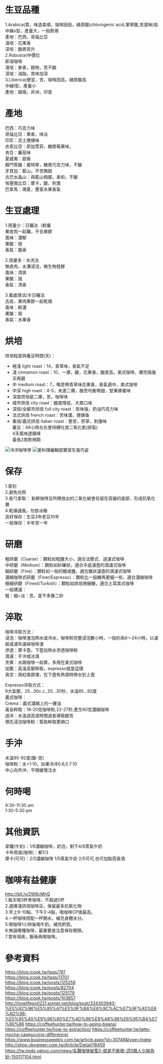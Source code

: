 # 生豆品種  
1.Arabica(貴，味道柔順，咖啡因低，綠原酸(chlorogenic acid,單寧酸,苦澀味)低    
中線s型，產量大，一般飲用  
產地：巴西，哥倫比亞  
淺培：花果香  
深培：酸將苦升  
2.Robusta(中價位    
即溶咖啡  
淺培：麥香，穀物，苦不酸  
深培：油脂，苦味加深  
3.Liberica(便宜，苦，咖啡因高，綠原酸高    
中線I型，產量小  
產地：越南，非洲，印度  

# 產地  
巴西：巧克力味  
哥倫比亞：果香，味淡  
印尼：泥土煙燻味  
衣索比亞：耶加雪菲，糖漿莓果味，        
肯亞：蕃茄味  
夏威夷：甜香  
蘇門答臘：曼特寧，糖漿巧克力味，不酸    
牙買加：藍山，不苦微甜  
古巴水晶山：與藍山相鄰，柔和，不酸  
埃塞俄比亞：摩卡，酸，刺激  
巴拿馬：瑰夏，豐富水果香氣  

# 生豆處理
1.雨量少：日曬法（較優    
果皮肉一起曬，不去果膠  
風味：濃郁    
果酸：弱  
香氣：醬香  

2.雨量多：水洗法  
無皮肉，水漕浸泡，微生物發酵  
風味：清爽    
果酸：強  
香氣：清香  

3.蜜處理法(半日曬法  
去皮，果肉果膠一起乾燥     
風味：較濃    
果酸：弱  
香氣：水果香  

# 烘培  
烘培程度與養豆時間(天)：  
* 極淺 light roast：14，青草味，香氣不足    
* 淺 cinnamon roast：10，一爆，酸，花果香，酸度高，美式咖啡，爆完隔幾天再磨   
* 中 medium roast：7，略苦帶青草味花果香，香氣適中，美式咖啡   
* 中深 high roast：4-5，未進二爆，酸苦均衡帶甜，堅果蜂蜜味  
* 深度烘培是二爆，苦，咖啡味
*  城市烘焙 city roast：酸度降低，大眾口味  
*  深焙/全都市烘焙 full city roast：苦味強，奶油巧克力味  
*  法式烘焙 french roast：苦味濃，煙燻香  
*  重焙/義式烘焙 italian roast：更苦，菸草，刺激味  
養豆：48小時左右會持續吐放二氧化氮(排氣)  
4天風味達顛峰  
最長2周飲用期  
  
![冷淬咖啡學](pics/blog.icook.tw.png) 
![愛料理編輯部實習生張巧姿](pics/Roast.blog.icook.tw.png)

# 保存  
1.密封  
2.避免光照  
3.長勺拿取：  新鮮咖啡豆所釋放出的二氧化碳會存留在容器的底部，形成抗氧化層  
4.乾燥通風，勿放冰箱  
良好保存：生豆3年老豆10年  
一般保存：半年至一年  


# 研磨  
粗研磨（Coarse）：顆粒如粗鹽大小，適合法壓式、過濾式咖啡  
中研磨（Medium）：顆粒如砂礫狀，適合平底濾壺的滴濾式咖啡  
細研磨（Fine）：顆粒如一般的糖或鹽，適合錐狀濾壺的滴濾式咖啡  
濃縮咖啡式研磨（Finer/Espresso）：顆粒比一般糖再更細一些，適合濃縮咖啡  
極細研磨（Finest/Turkish）：顆粒如烘焙用細糖，適合土耳其式咖啡  
一般建議：  
粗：細=淡：苦，差不多像二砂  

# 淬取  
咖啡淬取方法：  
浸泡：咖啡渣泡熱水或冷水，咖啡粉完整浸泡數小時，一般約為6～24小時，以濾紙或濾布濾掉咖啡渣    
滲透：摩卡壺，下壺加熱水滲透咖啡粉  
滴濾：手沖或冰滴  
烹煮：水跟咖啡一起煮，多用在美式咖啡  
加壓：高溫高壓粹取，expresso就是這樣  
真空：用虹吸原理，在下壺有熱源時帶水到上壺  

Expresso淬取方式：  
9大氣壓，25…30c.c.,20…30秒，水溫85…92度  
義式咖啡：  
Crema：義式濃縮上的一層油  
黃金粹取：18-20克咖啡粉,22-27秒,產生60克濃縮咖啡  
過淬：水溫過高或時間過長導致酸苦  
預先浸泡咖啡粉：幫助粹取更順口  

# 手沖  
水溫85-92度(酸-苦)  
咖啡粉：水=1:10，如果冷淬0.6,0.7:10  
中心向外沖，平穩緩慢注水  

# 何時喝  
9:30-11:30 am  
1:30-5:30 pm  

# 其他資訊  
拿鐵(牛奶)：1/6濃縮咖啡，奶泡，剩下4/6蒸氣牛奶  
卡布奇諾(咖啡)：都1/3  
摩卡(可可)：2/5濃縮咖啡 1/5蒸氣牛奶 2/5可可,也可加點茴香酒  

# 咖啡有益健康  
http://bit.ly/2W8cMhQ  
1.每天喝3杯黑咖啡，不超過5杯  
2.選擇淺烘焙咖啡豆，保留最多抗氧化物  
3.早上9-10點、下午3-4點，喝咖啡CP值最高。  
4.一杯咖啡搭配一杯開水，補充身體水分。  
5.喝咖啡1小時後喝牛奶，補充鈣質。  
6.無論哪種咖啡，最重要是注意保存期限。  
7.胃有宿疾，飯後再喝咖啡。  

# 參考資料  
https://blog.icook.tw/tags/761  
https://blog.icook.tw/tags/11701  
https://blog.icook.tw/posts/125258  
https://blog.icook.tw/posts/82704  
https://blog.icook.tw/posts/125179  
https://blog.icook.tw/posts/103857  
http://lovelifego0221.pixnet.net/blog/post/334303940-%E5%92%96%E5%95%A1%E5%9F%BA%E6%9C%AC%E7%9F%A5%E8%AD%98-%E5%85%A5%E9%96%80%E7%AD%86%E8%A8%98%E6%95%B4%E7%90%86 
https://coffeehunter.tw/how-to-aging-beans/  
https://coffeehunter.tw/how-to-extraction/
https://coffeehunter.tw/latte-mocha-cappuccino-difference/  
https://www.businessweekly.com.tw/article.aspx?id=30746&type=Indep  
http://shop.okogreen.com.tw/Article/Detail/18459  
https://tw.mobi.yahoo.com/news/名醫咖啡秘笈5-就是不能喝-這5類人少碰為妙-150117104.html  
